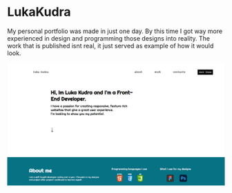 # LukaKudra

<p>My personal portfolio was made in just one day. By this time I got way
more experienced in design and programming those designs into reality. The work that is
published isnt real, it just served as example of how it would look.</p>

<img width="700px" src="https://github.com/Luka-Kudra/LukaKudra/blob/main/Luka%20Kudra/design.png?raw=true" >

